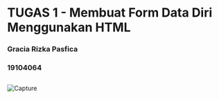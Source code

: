 # TUGAS 1 - Membuat Form Data Diri Menggunakan HTML
### Gracia Rizka Pasfica
### 19104064
##
![Capture](https://user-images.githubusercontent.com/62453385/147064720-09bbd1af-72d8-4278-b690-a54b86b6adbc.PNG)
